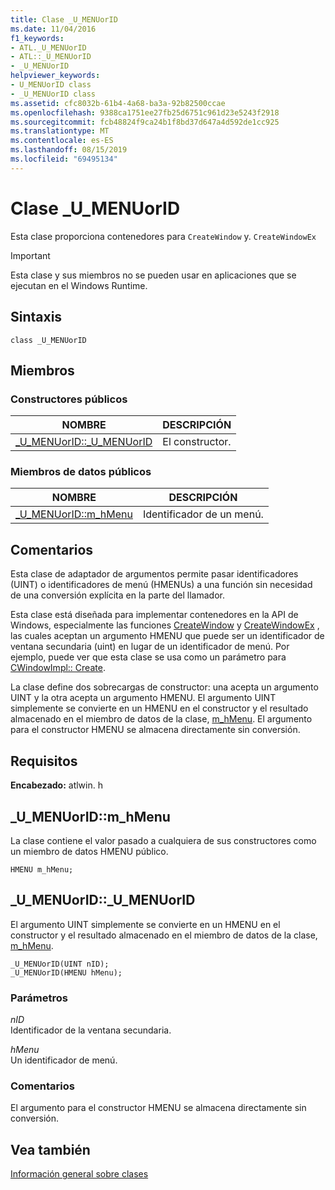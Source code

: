 ```yaml
---
title: Clase _U_MENUorID
ms.date: 11/04/2016
f1_keywords:
- ATL._U_MENUorID
- ATL::_U_MENUorID
- _U_MENUorID
helpviewer_keywords:
- U_MENUorID class
- _U_MENUorID class
ms.assetid: cfc8032b-61b4-4a68-ba3a-92b82500ccae
ms.openlocfilehash: 9388ca1751ee27fb25d6751c961d23e5243f2918
ms.sourcegitcommit: fcb48824f9ca24b1f8bd37d647a4d592de1cc925
ms.translationtype: MT
ms.contentlocale: es-ES
ms.lasthandoff: 08/15/2019
ms.locfileid: "69495134"
---
```

# <a name="_u_menuorid-class"></a>Clase _U_MENUorID

Esta clase proporciona contenedores para `CreateWindow` y. `CreateWindowEx`

> [!IMPORTANT]
>  Esta clase y sus miembros no se pueden usar en aplicaciones que se ejecutan en el Windows Runtime.

## <a name="syntax"></a>Sintaxis

```
class _U_MENUorID
```

## <a name="members"></a>Miembros

### <a name="public-constructors"></a>Constructores públicos

|NOMBRE|DESCRIPCIÓN|
|----------|-----------------|
|[_U_MENUorID::_U_MENUorID](#_u_menuorid___u_menuorid)|El constructor.|

### <a name="public-data-members"></a>Miembros de datos públicos

|NOMBRE|DESCRIPCIÓN|
|----------|-----------------|
|[_U_MENUorID::m_hMenu](#_u_menuorid__m_hmenu)|Identificador de un menú.|

## <a name="remarks"></a>Comentarios

Esta clase de adaptador de argumentos permite pasar identificadores (UINT) o identificadores de menú (HMENUs) a una función sin necesidad de una conversión explícita en la parte del llamador.

Esta clase está diseñada para implementar contenedores en la API de Windows, especialmente las funciones [CreateWindow](/windows/win32/api/winuser/nf-winuser-createwindoww) y [CreateWindowEx](/windows/win32/api/winuser/nf-winuser-createwindowexw) , las cuales aceptan un argumento HMENU que puede ser un identificador de ventana secundaria (uint) en lugar de un identificador de menú. Por ejemplo, puede ver que esta clase se usa como un parámetro para [CWindowImpl:: Create](cwindowimpl-class.md#create).

La clase define dos sobrecargas de constructor: una acepta un argumento UINT y la otra acepta un argumento HMENU. El argumento UINT simplemente se convierte en un HMENU en el constructor y el resultado almacenado en el miembro de datos de la clase, [m_hMenu](#_u_menuorid__m_hmenu). El argumento para el constructor HMENU se almacena directamente sin conversión.

## <a name="requirements"></a>Requisitos

**Encabezado:** atlwin. h

##  <a name="_u_menuorid__m_hmenu"></a>  _U_MENUorID::m_hMenu

La clase contiene el valor pasado a cualquiera de sus constructores como un miembro de datos HMENU público.

```
HMENU m_hMenu;
```

##  <a name="_u_menuorid___u_menuorid"></a>  _U_MENUorID::_U_MENUorID

El argumento UINT simplemente se convierte en un HMENU en el constructor y el resultado almacenado en el miembro de datos de la clase, [m_hMenu](#_u_menuorid__m_hmenu).

```
_U_MENUorID(UINT nID);
_U_MENUorID(HMENU hMenu);
```

### <a name="parameters"></a>Parámetros

*nID*<br/>
Identificador de la ventana secundaria.

*hMenu*<br/>
Un identificador de menú.

### <a name="remarks"></a>Comentarios

El argumento para el constructor HMENU se almacena directamente sin conversión.

## <a name="see-also"></a>Vea también

[Información general sobre clases](../../atl/atl-class-overview.md)
